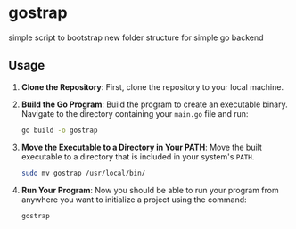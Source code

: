 # gostrap

simple script to bootstrap new folder structure for simple go backend

## Usage

1. **Clone the Repository**: First, clone the repository to your local machine.

2. **Build the Go Program**: Build the program to create an executable binary. Navigate to the directory containing your `main.go` file and run:

    ```sh
    go build -o gostrap
    ```

3. **Move the Executable to a Directory in Your PATH**: Move the built executable to a directory that is included in your system's `PATH`.
    ```sh
    sudo mv gostrap /usr/local/bin/
    ```

4. **Run Your Program**: Now you should be able to run your program from anywhere you want to initialize a project using the command:

    ```sh
    gostrap
    ```